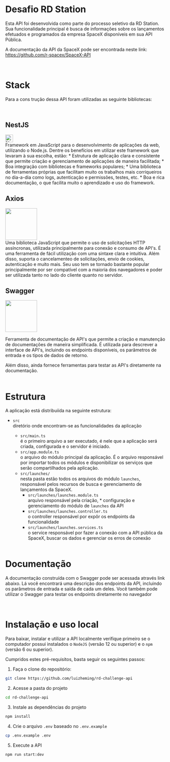 # Desafio RD Station
<p>
Esta API foi desenvolvida como parte do processo seletivo da RD Station. Sua funcionalidade principal é busca de informações sobre os lançamentos efetuados e programados da empresa SpaceX disponíveis em sua API Pública.

A documentação da API da SpaceX pode ser encontrada neste link: https://github.com/r-spacex/SpaceX-API
<p>

<br>

# Stack
Para a cons trução dessa API foram utilizadas as seguinte bibliotecas:

<br>

## NestJS
<img src="https://d33wubrfki0l68.cloudfront.net/e937e774cbbe23635999615ad5d7732decad182a/26072/logo-small.ede75a6b.svg" alt="NestJS framework" width="24" />

<br>
Framework em JavaScript para o desenvolvimento de aplicações da web, utilizando o Node.js.
Dentre os benefícios em utilizar este framework que levaram à sua escolha, estão:
* Estrutura de aplicação clara e consistente que permite criação e gerenciamento de aplicações de maneira facilitada;
* Boa integração com bibliotecas e frameworks populares;
* Uma biblioteca de ferramentas próprias que facilitam muito os trabalhos mais corriqueiros no dia-a-dia como logs, autenticação e permissões, testes, etc.
* Boa e rica documentação, o que facilita muito o aprendizado e uso do framework.

<br>

## Axios
<img src="https://axios-http.com/assets/logo.svg" width="100" />

<br>
Uma biblioteca JavaScript que permite o uso de solicitações HTTP assíncronas, utilizada principalmente para conexão e consumo de API's. É uma ferramenta de fácil utilização com uma sintaxe clara e intuitiva. Além disso, suporta o cancelamenteo de solicitações, envio de cookies, autenticação e muito mais. Seu uso tem se tornado bastante popular principalmente por ser compatível com a maioria dos navegadores e poder ser utilizada tanto no lado do cliente quanto no servidor.

<br>

## Swagger
<img src="https://static1.smartbear.co/swagger/media/assets/images/swagger_logo.svg" width="100" />

Ferramenta de documentação de API's que permite a criação e manutenção de documentações de maneira simplificada. É utilizada para descrever a interface de API's, incluindo os endpoints disponíveis, os parâmetros de entrada e os tipos de dados de retorno.

Além disso, ainda fornece ferramentas para testar as API's diretamente na documentação.
<br>
<br>

# Estrutura
A aplicação está distribuiída na seguinte estrutura:
* ```src``` <br>
    diretório onde encontram-se as funcionalidades da aplicação
  * ```src/main.ts``` <br>
  é o primeiro arquivo a ser executado, é nele que a aplicação será criada, configurada e o servidor é iniciado.
  * ```src/app.module.ts``` <br> 
  o arquivo do módulo principal da aplicação. É o arquivo responsável por importar todos os módulos e disponibilizar os serviços que serão compartilhados pela aplicação.
  * ```src/launches/``` <br> 
  nesta pasta estão todos os arquivos do módulo `launches`, responsável pelos recursos de busca e gerenciamento de lançamentos da SpaceX.
    * ```src/launches/launches.module.ts``` <br> 
    arquivo responsável pela criação, * configuração e gerenciamento do módulo de `launches` da API
    * ```src/launches/launches.controller.ts``` <br> 
    o controller responsável por expôr os endpoints da funcionalidade
    * ```src/launches/launches.services.ts``` <br>
    o service responsável por fazer a conexão com a API pública da SpaceX, buscar os dados e gerenciar os erros de conexão
  
  <br>

# Documentação

A documentação construída com o Swagger pode ser acessada através link abaixo. Lá você encontrará uma descrição dos endpoints da API, incluindo os parâmetros de entrada e saída de cada um deles. Você também pode utilizar o Swagger para testar os endpoints diretamente no navegador
  
  <br>

# Instalação e uso local
Para baixar, instalar e utilizar a API localmente verifique primeiro se o computador possui instalados o `NodeJS` (versão 12 ou superior) e o `npm` (versão 6 ou superior).

Cumpridos estes pré-requisitos, basta seguir os seguintes passos:

1. Faça o clone do repositório: 
  ```bash
  git clone https://github.com/luizheming/rd-challenge-api
  ```

2. Acesse a pasta do projeto
  ```bash
  cd rd-challenge-api
  ```

3. Instale as dependências do projeto
  ```bash
  npm install
  ```
4. Crie o arquivo `.env` baseado no `.env.example` 
  ```bash
  cp .env.example .env
  ```
5. Execute a API
  ```bash 
  npm run start:dev
  ```
